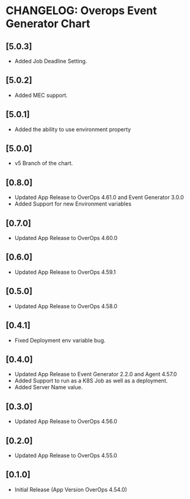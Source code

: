 # CHANGELOG: Overops Event Generator Chart

## [5.0.3]
- Added Job Deadline Setting.

## [5.0.2]
- Added MEC support.

## [5.0.1]
- Added the ability to use environment property

## [5.0.0]
- v5 Branch of the chart.

## [0.8.0]
- Updated App Release to OverOps 4.61.0 and Event Generator 3.0.0
- Added Support for new Environment variables

## [0.7.0]
- Updated App Release to OverOps 4.60.0

## [0.6.0]
- Updated App Release to OverOps 4.59.1

## [0.5.0]
- Updated App Release to OverOps 4.58.0

## [0.4.1]
- Fixed Deployment env variable bug.

## [0.4.0]
- Updated App Release to Event Generator 2.2.0 and Agent 4.57.0
- Added Support to run as a K8S Job as well as a deployment.
- Added Server Name value.

## [0.3.0]
- Updated App Release to OverOps 4.56.0

## [0.2.0]
- Updated App Release to OverOps 4.55.0

## [0.1.0]
- Initial Release (App Version OverOps 4.54.0)
